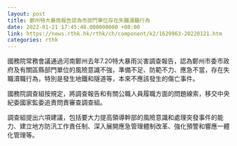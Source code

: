 ```yaml
---
layout: post
title: 鄭州特大暴雨報告認為市部門單位存在失職瀆職行為
date: 2022-01-21 17:45:48.000000000 +08:00
link: https://news.rthk.hk/rthk/ch/component/k2/1629963-20220121.htm
categories: rthk
---
```


國務院常務會議通過河南鄭州去年7.20特大暴雨災害調查報告，認為鄭州市委市政府及有關區縣部門單位的風險意識不強，準備不足、防範不力、應急不當，存在失職瀆職行為，特別是發生地鐵和隧道等，本來不應該發生的傷亡事件。

國務院調查組按規定，將調查報告和有關公職人員履職方面的問題線索，移交中央紀委國家監委追責問責審查調查組。

調查組提出六項建議，包括要大力提高領導幹部的風險意識和處理突發事件的能力、建立地方防汛工作責任制、深入展開應急管理體制改革、強化預警和響應一體化管理等。
